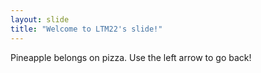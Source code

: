 ```yaml
---
layout: slide
title: "Welcome to LTM22's slide!"
---
```

Pineapple belongs on pizza.
Use the left arrow to go back!
